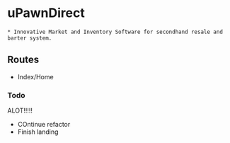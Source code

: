 # uPawnDirect
	* Innovative Market and Inventory Software for secondhand resale and barter system.

## Routes
* Index/Home


### Todo
ALOT!!!!! 
- COntinue refactor
- Finish landing 
